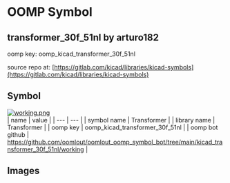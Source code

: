 # OOMP Symbol  
## transformer_30f_51nl  by arturo182  
  
oomp key: oomp_kicad_transformer_30f_51nl  
  
source repo at: [https://gitlab.com/kicad/libraries/kicad-symbols](https://gitlab.com/kicad/libraries/kicad-symbols)  
## Symbol  
  
[![working.png](working_600.png)](working.png)  
| name | value | 
| --- | --- | 
| symbol name | Transformer | 
| library name | Transformer | 
| oomp key | oomp_kicad_transformer_30f_51nl | 
| oomp bot github | https://github.com/oomlout/oomlout_oomp_symbol_bot/tree/main/kicad_transformer_30f_51nl/working | 
## Images  
